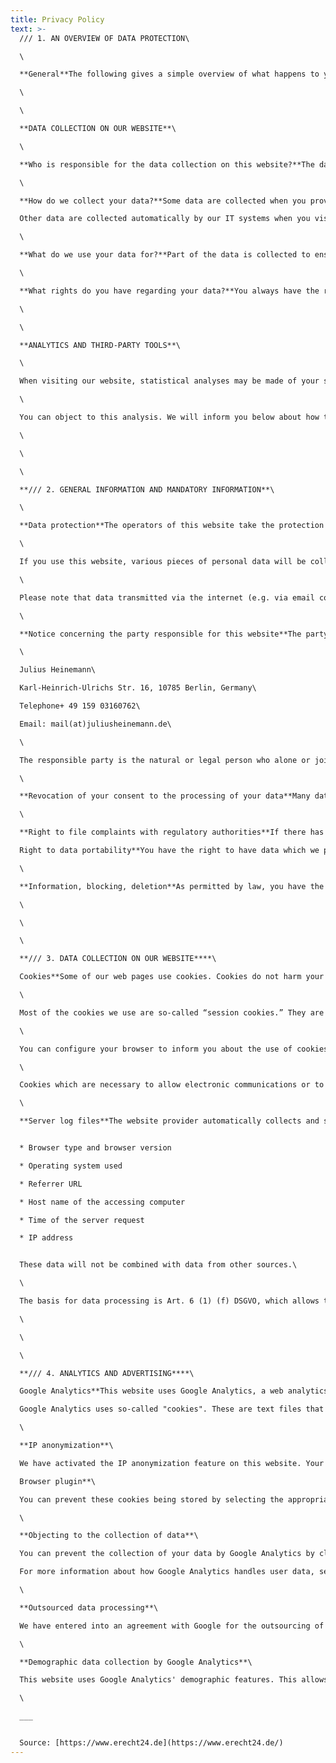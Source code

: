 ```yaml
---
title: Privacy Policy
text: >-
  /// 1. AN OVERVIEW OF DATA PROTECTION\

  \

  **General**The following gives a simple overview of what happens to your personal information when you visit our website. Personal information is any data with which you could be personally identified. Detailed information on the subject of data protection can be found in our privacy policy found below.\

  \

  \

  **DATA COLLECTION ON OUR WEBSITE**\

  \

  **Who is responsible for the data collection on this website?**The data collected on this website are processed by the website operator. The operator’s contact details can be found in the website’s required legal notice.\

  \

  **How do we collect your data?**Some data are collected when you provide it to us. This could, for example, be data you enter on a contact form.\

  Other data are collected automatically by our IT systems when you visit the website. These data are primarily technical data such as the browser and operating system you are using or when you accessed the page. These data are collected automatically as soon as you enter our website.\

  \

  **What do we use your data for?**Part of the data is collected to ensure the proper functioning of the website. Other data can be used to analyze how visitors use the site.\

  \

  **What rights do you have regarding your data?**You always have the right to request information about your stored data, its origin, its recipients, and the purpose of its collection at no charge. You also have the right to request that it be corrected, blocked, or deleted. You can contact us at any time using the address given in the legal notice if you have further questions about the issue of privacy and data protection. You may also, of course, file a complaint with the competent regulatory authorities.\

  \

  \

  **ANALYTICS AND THIRD-PARTY TOOLS**\

  \

  When visiting our website, statistical analyses may be made of your surfing behavior. This happens primarily using cookies and analytics. The analysis of your surfing behavior is usually anonymous, i.e. we will not be able to identify you from this data. You can object to this analysis or prevent it by not using certain tools. Detailed information can be found in the following privacy policy.\

  \

  You can object to this analysis. We will inform you below about how to exercise your options in this regard.\

  \

  \

  \

  **/// 2. GENERAL INFORMATION AND MANDATORY INFORMATION**\

  \

  **Data protection**The operators of this website take the protection of your personal data very seriously. We treat your personal data as confidential and in accordance with the statutory data protection regulations and this privacy policy.\

  \

  If you use this website, various pieces of personal data will be collected. Personal information is any data with which you could be personally identified. This privacy policy explains what information we collect and what we use it for. It also explains how and for what purpose this happens.\

  \

  Please note that data transmitted via the internet (e.g. via email communication) may be subject to security breaches. Complete protection of your data from third-party access is not possible.\

  \

  **Notice concerning the party responsible for this website**The party responsible for processing data on this website is:\

  \

  Julius Heinemann\

  Karl-Heinrich-Ulrichs Str. 16, 10785 Berlin, Germany\

  Telephone+ 49 159 03160762\

  Email: mail(at)juliusheinemann.de\

  \

  The responsible party is the natural or legal person who alone or jointly with others decides on the purposes and means of processing personal data (names, email addresses, etc.).\

  \

  **Revocation of your consent to the processing of your data**Many data processing operations are only possible with your express consent. You may revoke your consent at any time with future effect. An informal email making this request is sufficient. The data processed before we receive your request may still be legally processed.\

  \

  **Right to file complaints with regulatory authorities**If there has been a breach of data protection legislation, the person affected may file a complaint with the competent regulatory authorities. The competent regulatory authority for matters related to data protection legislation is the data protection officer of the German state in which our company is headquartered. A list of data protection officers and their contact details can be found at the following link: <https://www.bfdi.bund.de/DE/Infothek/Anschriften_Links/anschriften_links-node.html>**\

  Right to data portability**You have the right to have data which we process based on your consent or in fulfillment of a contract automatically delivered to yourself or to a third party in a standard, machine-readable format. If you require the direct transfer of data to another responsible party, this will only be done to the extent technically feasible.\

  \

  **Information, blocking, deletion**As permitted by law, you have the right to be provided at any time with information free of charge about any of your personal data that is stored as well as its origin, the recipient and the purpose for which it has been processed. You also have the right to have this data corrected, blocked or deleted. You can contact us at any time using the address given in our legal notice if you have further questions on the topic of personal data.\

  \

  \

  \

  **/// 3. DATA COLLECTION ON OUR WEBSITE****\

  Cookies**Some of our web pages use cookies. Cookies do not harm your computer and do not contain any viruses. Cookies help make our website more user-friendly, efficient, and secure. Cookies are small text files that are stored on your computer and saved by your browser.\

  \

  Most of the cookies we use are so-called “session cookies.” They are automatically deleted after your visit. Other cookies remain in your device’s memory until you delete them. These cookies make it possible to recognize your browser when you next visit the site.\

  \

  You can configure your browser to inform you about the use of cookies so that you can decide on a case-by-case basis whether to accept or reject a cookie. Alternatively, your browser can be configured to automatically accept cookies under certain conditions or to always reject them, or to automatically delete cookies when closing your browser. Disabling cookies may limit the functionality of this website.\

  \

  Cookies which are necessary to allow electronic communications or to provide certain functions you wish to use (such as the shopping cart) are stored pursuant to Art. 6 paragraph 1, letter f of DSGVO. The website operator has a legitimate interest in the storage of cookies to ensure an optimized service provided free of technical errors. If other cookies (such as those used to analyze your surfing behavior) are also stored, they will be treated separately in this privacy policy.\

  \

  **Server log files**The website provider automatically collects and stores information that your browser automatically transmits to us in “server log files”. These are:


  * Browser type and browser version

  * Operating system used

  * Referrer URL

  * Host name of the accessing computer

  * Time of the server request

  * IP address


  These data will not be combined with data from other sources.\

  \

  The basis for data processing is Art. 6 (1) (f) DSGVO, which allows the processing of data to fulfill a contract or for measures preliminary to a contract.\

  \

  \

  \

  **/// 4. ANALYTICS AND ADVERTISING****\

  Google Analytics**This website uses Google Analytics, a web analytics service. It is operated by Google Inc., 1600 Amphitheatre Parkway, Mountain View, CA 94043, USA.\

  Google Analytics uses so-called "cookies". These are text files that are stored on your computer and that allow an analysis of the use of the website by you. The information generated by the cookie about your use of this website is usually transmitted to a Google server in the USA and stored there. Google Analytics cookies are stored based on Art. 6 (1) (f) DSGVO. The website operator has a legitimate interest in analyzing user behavior to optimize both its website and its advertising.\

  \

  **IP anonymization**\

  We have activated the IP anonymization feature on this website. Your IP address will be shortened by Google within the European Union or other parties to the Agreement on the European Economic Area prior to transmission to the United States. Only in exceptional cases is the full IP address sent to a Google server in the US and shortened there. Google will use this information on behalf of the operator of this website to evaluate your use of the website, to compile reports on website activity, and to provide other services regarding website activity and Internet usage for the website operator. The IP address transmitted by your browser as part of Google Analytics will not be merged with any other data held by Google.**\

  Browser plugin**\

  You can prevent these cookies being stored by selecting the appropriate settings in your browser. However, we wish to point out that doing so may mean you will not be able to enjoy the full functionality of this website. You can also prevent the data generated by cookies about your use of the website (incl. your IP address) from being passed to Google, and the processing of these data by Google, by downloading and installing the browser plugin available at the following link: <https://tools.google.com/dlpage/gaoptout?hl=en>.\

  \

  **Objecting to the collection of data**\

  You can prevent the collection of your data by Google Analytics by clicking on the following link. An opt-out cookie will be set to prevent your data from being collected on future visits to this site: [Disable Google Analytics](javascript:gaOptout()).\

  For more information about how Google Analytics handles user data, see Google's privacy policy: <https://support.google.com/analytics/answer/6004245?hl=en>.\

  \

  **Outsourced data processing**\

  We have entered into an agreement with Google for the outsourcing of our data processing and fully implement the strict requirements of the German data protection authorities when using Google Analytics.\

  \

  **Demographic data collection by Google Analytics**\

  This website uses Google Analytics' demographic features. This allows reports to be generated containing statements about the age, gender, and interests of site visitors. This data comes from interest-based advertising from Google and third-party visitor data. This collected data cannot be attributed to any specific individual person. You can disable this feature at any time by adjusting the ads settings in your Google account or you can forbid the collection of your data by Google Analytics as described in the section "Refusal of data collection".\

  \

  ___


  Source: [https://www.erecht24.de](https://www.erecht24.de/)
---
```

